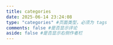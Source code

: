 ```yaml
---
title: categories
date: 2025-06-14 23:24:08
type: "categories" #页面类型，必须为 tags
comments: false #是否显示评论
aside: false #是否显示右侧作者栏
---
```

